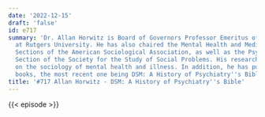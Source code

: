 ```yaml
---
date: '2022-12-15'
draft: 'false'
id: e717
summary: 'Dr. Allan Horwitz is Board of Governors Professor Emeritus of Sociology
  at Rutgers University. He has also chaired the Mental Health and Medical Sociology
  Sections of the American Sociological Association, as well as the Psychiatric Sociology
  Section of the Society for the Study of Social Problems. His research has focused
  on the sociology of mental health and illness. In addition, he has published several
  books, the most recent one being DSM: A History of Psychiatry''s Bible.'
title: '#717 Allan Horwitz - DSM: A History of Psychiatry''s Bible'
---
```

{{< episode >}}
